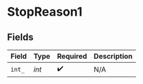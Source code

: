# StopReason1


## Fields

| Field              | Type               | Required           | Description        |
| ------------------ | ------------------ | ------------------ | ------------------ |
| `int_`             | *int*              | :heavy_check_mark: | N/A                |
